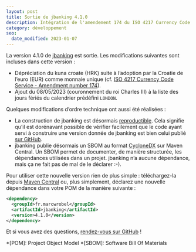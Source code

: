```yaml
---
layout: post
title: Sortie de jbanking 4.1.0
description: Intégration de l'amendement 174 du ISO 4217 Currency Code Service et ajout du couronnement du roi Charles III à la liste des jours fériés du calendrier prédéfini LONDON.
category: développement
seo:
  date_modified: 2023-01-07
---
```


La version 4.1.0 de [jbanking](https://github.com/marcwrobel/jbanking) est sortie. Les modifications
suivantes sont incluses dans cette version :

- Dépréciation du kuna croate (HRK) suite à l’adoption par la Croatie de l’euro (EUR) comme monnaie
  unique (cf. [ISO 4217 Currency Code Service - Amendment number 174](https://www.six-group.com/dam/download/financial-information/data-center/iso-currrency/amendments/dl-currency-iso-amendment-174.pdf)).
- Ajout du 08/05/2023 (couronnement du roi Charles III) à la liste des jours fériés du calendrier
  prédéfini `LONDON`.

Quelques modifications d’ordre technique ont aussi été réalisées :

- La construction de jbanking est désormais [reproductible](https://reproducible-builds.org/). Cela
  signifie qu’il est dorénavant possible de vérifier facilement que le code ayant servi à construire
  une version donnée de jbanking est bien celui publié [sur GitHub](https://github.com/marcwrobel/jbanking/).
- jbanking publie désormais un SBOM au format [CycloneDX](https://cyclonedx.org/) sur Maven Central.
  Un SBOM permet de documenter, de manière structurée, les dépendances utilisées dans un projet.
  jbanking n’a aucune dépendance, mais ça ne fait pas de mal de le déclarer :-).

Pour utiliser cette nouvelle version rien de plus simple : téléchargez-la
depuis [Maven Central](https://search.maven.org/artifact/fr.marcwrobel/jbanking/4.1.0/jar) ou,
plus simplement, déclarez une nouvelle dépendance dans votre POM de la manière suivante :

```xml
<dependency>
  <groupId>fr.marcwrobel</groupId>
  <artifactId>jbanking</artifactId>
  <version>4.1.0</version>
</dependency>
```

Et si vous avez des questions, [rendez-vous sur GitHub](https://github.com/marcwrobel/jbanking/discussions/282) !

<!-- prettier-ignore-start -->
*[POM]: Project Object Model
*[SBOM]: Software Bill Of Materials
<!-- prettier-ignore-end -->

